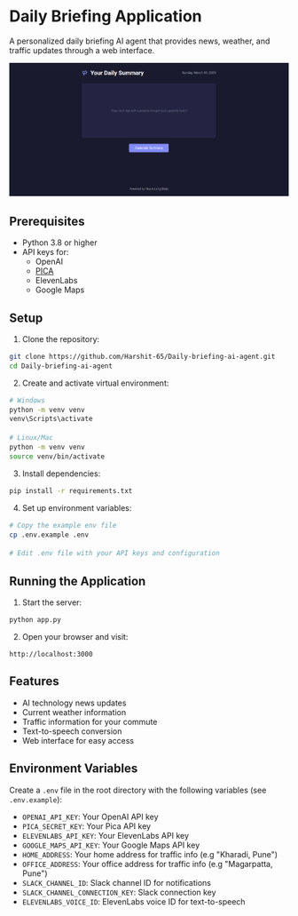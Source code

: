 # Daily Briefing Application

A personalized daily briefing AI agent that provides news, weather, and traffic updates through a web interface.

![Daily Briefing Application](assets/briefing_interface.png)

## Prerequisites

- Python 3.8 or higher
- API keys for:
  - OpenAI
  - [PICA](https://www.picaos.com/)
  - ElevenLabs
  - Google Maps

## Setup

1. Clone the repository:

```bash
git clone https://github.com/Harshit-65/Daily-briefing-ai-agent.git
cd Daily-briefing-ai-agent
```

2. Create and activate virtual environment:

```bash
# Windows
python -m venv venv
venv\Scripts\activate

# Linux/Mac
python -m venv venv
source venv/bin/activate
```

3. Install dependencies:

```bash
pip install -r requirements.txt
```

4. Set up environment variables:

```bash
# Copy the example env file
cp .env.example .env

# Edit .env file with your API keys and configuration
```

## Running the Application

1. Start the server:

```bash
python app.py
```

2. Open your browser and visit:

```
http://localhost:3000
```

## Features

- AI technology news updates
- Current weather information
- Traffic information for your commute
- Text-to-speech conversion
- Web interface for easy access

## Environment Variables

Create a `.env` file in the root directory with the following variables (see `.env.example`):

- `OPENAI_API_KEY`: Your OpenAI API key
- `PICA_SECRET_KEY`: Your Pica API key
- `ELEVENLABS_API_KEY`: Your ElevenLabs API key
- `GOOGLE_MAPS_API_KEY`: Your Google Maps API key
- `HOME_ADDRESS`: Your home address for traffic info (e.g "Kharadi, Pune")
- `OFFICE_ADDRESS`: Your office address for traffic info (e.g "Magarpatta, Pune")
- `SLACK_CHANNEL_ID`: Slack channel ID for notifications
- `SLACK_CHANNEL_CONNECTION_KEY`: Slack connection key
- `ELEVENLABS_VOICE_ID`: ElevenLabs voice ID for text-to-speech

```

```
